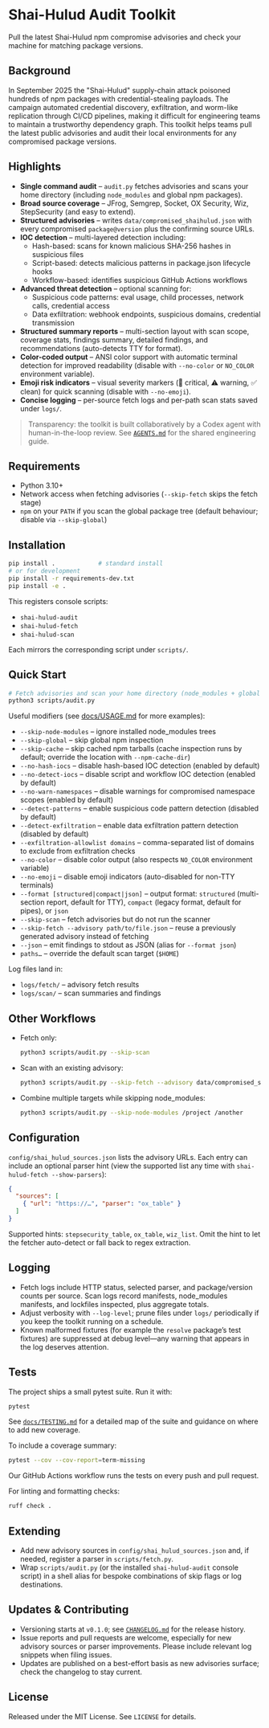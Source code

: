 # Shai-Hulud Audit Toolkit

Pull the latest Shai-Hulud npm compromise advisories and check your machine for
matching package versions.

## Background

In September 2025 the "Shai-Hulud" supply-chain attack poisoned hundreds of
npm packages with credential-stealing payloads. The campaign automated
credential discovery, exfiltration, and worm-like replication through CI/CD
pipelines, making it difficult for engineering teams to maintain a trustworthy
dependency graph. This toolkit helps teams pull the latest public advisories
and audit their local environments for any compromised package versions.

## Highlights

- **Single command audit** – `audit.py` fetches advisories and
  scans your home directory (including `node_modules` and global npm packages).
- **Broad source coverage** – JFrog, Semgrep, Socket, OX Security, Wiz,
  StepSecurity (and easy to extend).
- **Structured advisories** – writes `data/compromised_shaihulud.json` with every
  compromised `package@version` plus the confirming source URLs.
- **IOC detection** – multi-layered detection including:
  - Hash-based: scans for known malicious SHA-256 hashes in suspicious files
  - Script-based: detects malicious patterns in package.json lifecycle hooks
  - Workflow-based: identifies suspicious GitHub Actions workflows
- **Advanced threat detection** – optional scanning for:
  - Suspicious code patterns: eval usage, child processes, network calls, credential access
  - Data exfiltration: webhook endpoints, suspicious domains, credential transmission
- **Structured summary reports** – multi-section layout with scan scope, coverage stats,
  findings summary, detailed findings, and recommendations (auto-detects TTY for format).
- **Color-coded output** – ANSI color support with automatic terminal detection for
  improved readability (disable with `--no-color` or `NO_COLOR` environment variable).
- **Emoji risk indicators** – visual severity markers (🚨 critical, ⚠️ warning, ✅ clean)
  for quick scanning (disable with `--no-emoji`).
- **Concise logging** – per-source fetch logs and per-path scan stats saved under
  `logs/`.

> Transparency: the toolkit is built collaboratively by a Codex agent with
> human-in-the-loop review. See [`AGENTS.md`](AGENTS.md) for the shared
> engineering guide.

## Requirements

- Python 3.10+
- Network access when fetching advisories (`--skip-fetch` skips the fetch stage)
- `npm` on your `PATH` if you scan the global package tree (default behaviour;
  disable via `--skip-global`)

## Installation

```bash
pip install .            # standard install
# or for development
pip install -r requirements-dev.txt
pip install -e .
```

This registers console scripts:

- `shai-hulud-audit`
- `shai-hulud-fetch`
- `shai-hulud-scan`

Each mirrors the corresponding script under `scripts/`.

## Quick Start

```bash
# Fetch advisories and scan your home directory (node_modules + global npm)
python3 scripts/audit.py
```

Useful modifiers (see [docs/USAGE.md](docs/USAGE.md) for more examples):

- `--skip-node-modules` – ignore installed node_modules trees
- `--skip-global` – skip global npm inspection
- `--skip-cache` – skip cached npm tarballs (cache inspection runs by default; override the location with `--npm-cache-dir`)
- `--no-hash-iocs` – disable hash-based IOC detection (enabled by default)
- `--no-detect-iocs` – disable script and workflow IOC detection (enabled by default)
- `--no-warn-namespaces` – disable warnings for compromised namespace scopes (enabled by default)
- `--detect-patterns` – enable suspicious code pattern detection (disabled by default)
- `--detect-exfiltration` – enable data exfiltration pattern detection (disabled by default)
- `--exfiltration-allowlist domains` – comma-separated list of domains to exclude from exfiltration checks
- `--no-color` – disable color output (also respects `NO_COLOR` environment variable)
- `--no-emoji` – disable emoji indicators (auto-disabled for non-TTY terminals)
- `--format [structured|compact|json]` – output format: `structured` (multi-section report, default for TTY), `compact` (legacy format, default for pipes), or `json`
- `--skip-scan` – fetch advisories but do not run the scanner
- `--skip-fetch --advisory path/to/file.json` – reuse a previously generated
  advisory instead of fetching
- `--json` – emit findings to stdout as JSON (alias for `--format json`)
- `paths…` – override the default scan target (`$HOME`)

Log files land in:

- `logs/fetch/` – advisory fetch results
- `logs/scan/` – scan summaries and findings

## Other Workflows

- Fetch only:
  ```bash
  python3 scripts/audit.py --skip-scan
  ```
- Scan with an existing advisory:
  ```bash
  python3 scripts/audit.py --skip-fetch --advisory data/compromised_shaihulud.json /project
  ```
- Combine multiple targets while skipping node_modules:
  ```bash
  python3 scripts/audit.py --skip-node-modules /project /another
  ```

## Configuration

`config/shai_hulud_sources.json` lists the advisory URLs. Each entry can include
an optional parser hint (view the supported list any time with
`shai-hulud-fetch --show-parsers`):

```json
{
  "sources": [
    { "url": "https://…", "parser": "ox_table" }
  ]
}
```

Supported hints: `stepsecurity_table`, `ox_table`, `wiz_list`. Omit the hint to
let the fetcher auto-detect or fall back to regex extraction.

## Logging

- Fetch logs include HTTP status, selected parser, and package/version counts
  per source. Scan logs record manifests, node_modules manifests, and lockfiles
  inspected, plus aggregate totals.
- Adjust verbosity with `--log-level`; prune files under `logs/` periodically
  if you keep the toolkit running on a schedule.
- Known malformed fixtures (for example the `resolve` package’s test fixtures)
  are suppressed at debug level—any warning that appears in the log deserves
  attention.

## Tests

The project ships a small pytest suite. Run it with:

```bash
pytest
```

See [`docs/TESTING.md`](docs/TESTING.md) for a detailed map of the suite and
guidance on where to add new coverage.

To include a coverage summary:

```bash
pytest --cov --cov-report=term-missing
```

Our GitHub Actions workflow runs the tests on every push and pull request.

For linting and formatting checks:

```bash
ruff check .
```

## Extending

- Add new advisory sources in `config/shai_hulud_sources.json` and, if needed,
  register a parser in `scripts/fetch.py`.
- Wrap `scripts/audit.py` (or the installed `shai-hulud-audit`
  console script) in a shell alias for bespoke combinations of skip flags or log
  destinations.

## Updates & Contributing

- Versioning starts at `v0.1.0`; see [`CHANGELOG.md`](CHANGELOG.md) for the
  release history.
- Issue reports and pull requests are welcome, especially for new advisory
  sources or parser improvements. Please include relevant log snippets when
  filing issues.
- Updates are published on a best-effort basis as new advisories surface; check
  the changelog to stay current.

## License

Released under the MIT License. See `LICENSE` for details.
